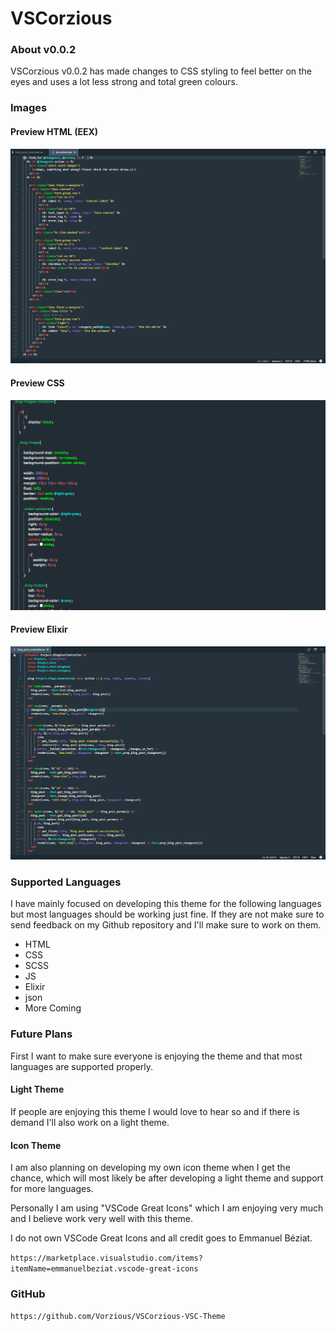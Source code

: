 # VSCorzious
### **About v0.0.2**
VSCorzious v0.0.2 has made changes to CSS styling to feel better on the eyes and uses a lot less strong and total green colours.

### **Images**
#### Preview HTML (EEX)

![Https HTML](https://github.com/Vorzious/VSCorzious-VSC-Theme/blob/develop/theme-vscorzious/images/Preview-HTML.png?raw=true)

#### Preview CSS
![Https Css](https://github.com/Vorzious/VSCorzious-VSC-Theme/blob/develop/theme-vscorzious/images/Preview-CSS.png?raw=true)

#### Preview Elixir
![Https Elixir](https://github.com/Vorzious/VSCorzious-VSC-Theme/blob/develop/theme-vscorzious/images/Preview-Elixir.png?raw=true)

### **Supported Languages**
I have mainly focused on developing this theme for the following languages but most languages should be working just fine. If they are not make sure to send feedback on my Github repository and I'll make sure to work on them.

* HTML 
* CSS
* SCSS 
* JS
* Elixir
* json
* More Coming

### **Future Plans**
First I want to make sure everyone is enjoying the theme and that most languages are supported properly.

#### Light Theme
If people are enjoying this theme I would love to hear so and if there is demand I'll also work on a light theme.

#### Icon Theme
I am also planning on developing my own icon theme when I get the chance, which will most likely be after developing a light theme and support for more languages.

Personally I am using "VSCode Great Icons" which I am enjoying very much and I believe work very well with this theme. 

I do not own VSCode Great Icons and all credit goes to Emmanuel Béziat.  

`https://marketplace.visualstudio.com/items?itemName=emmanuelbeziat.vscode-great-icons`

### **GitHub**
`https://github.com/Vorzious/VSCorzious-VSC-Theme`